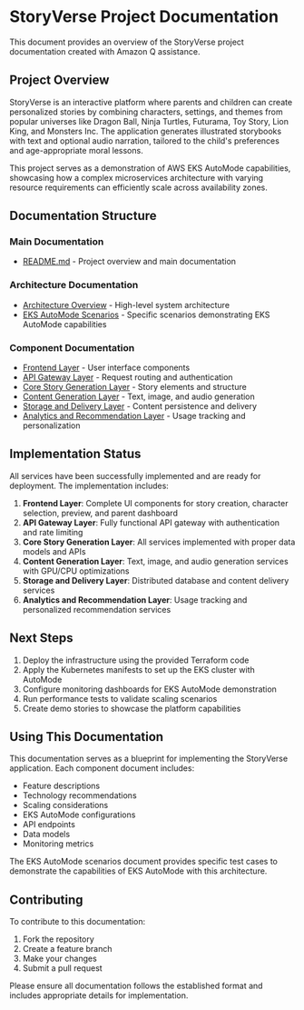 # StoryVerse Project Documentation

This document provides an overview of the StoryVerse project documentation created with Amazon Q assistance.

## Project Overview

StoryVerse is an interactive platform where parents and children can create personalized stories by combining characters, settings, and themes from popular universes like Dragon Ball, Ninja Turtles, Futurama, Toy Story, Lion King, and Monsters Inc. The application generates illustrated storybooks with text and optional audio narration, tailored to the child's preferences and age-appropriate moral lessons.

This project serves as a demonstration of AWS EKS AutoMode capabilities, showcasing how a complex microservices architecture with varying resource requirements can efficiently scale across availability zones.

## Documentation Structure

### Main Documentation
- [README.md](README.md) - Project overview and main documentation

### Architecture Documentation
- [Architecture Overview](docs/architecture/overview.md) - High-level system architecture
- [EKS AutoMode Scenarios](docs/architecture/eks-automode-scenarios.md) - Specific scenarios demonstrating EKS AutoMode capabilities

### Component Documentation
- [Frontend Layer](docs/components/frontend-layer.md) - User interface components
- [API Gateway Layer](docs/components/api-gateway-layer.md) - Request routing and authentication
- [Core Story Generation Layer](docs/components/core-story-generation-layer.md) - Story elements and structure
- [Content Generation Layer](docs/components/content-generation-layer.md) - Text, image, and audio generation
- [Storage and Delivery Layer](docs/components/storage-delivery-layer.md) - Content persistence and delivery
- [Analytics and Recommendation Layer](docs/components/analytics-recommendation-layer.md) - Usage tracking and personalization

## Implementation Status

All services have been successfully implemented and are ready for deployment. The implementation includes:

1. **Frontend Layer**: Complete UI components for story creation, character selection, preview, and parent dashboard
2. **API Gateway Layer**: Fully functional API gateway with authentication and rate limiting
3. **Core Story Generation Layer**: All services implemented with proper data models and APIs
4. **Content Generation Layer**: Text, image, and audio generation services with GPU/CPU optimizations
5. **Storage and Delivery Layer**: Distributed database and content delivery services
6. **Analytics and Recommendation Layer**: Usage tracking and personalized recommendation services

## Next Steps

1. Deploy the infrastructure using the provided Terraform code
2. Apply the Kubernetes manifests to set up the EKS cluster with AutoMode
3. Configure monitoring dashboards for EKS AutoMode demonstration
4. Run performance tests to validate scaling scenarios
5. Create demo stories to showcase the platform capabilities

## Using This Documentation

This documentation serves as a blueprint for implementing the StoryVerse application. Each component document includes:

- Feature descriptions
- Technology recommendations
- Scaling considerations
- EKS AutoMode configurations
- API endpoints
- Data models
- Monitoring metrics

The EKS AutoMode scenarios document provides specific test cases to demonstrate the capabilities of EKS AutoMode with this architecture.

## Contributing

To contribute to this documentation:

1. Fork the repository
2. Create a feature branch
3. Make your changes
4. Submit a pull request

Please ensure all documentation follows the established format and includes appropriate details for implementation.
